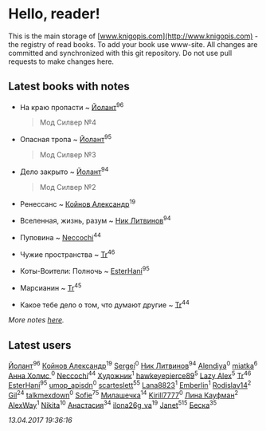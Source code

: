 # Hello, reader!
This is the main storage of [www.knigopis.com](http://www.knigopis.com) - the registry of read books.
To add your book use www-site. All changes are committed and synchronized with this git repository.
Do not use pull requests to make changes here.


## Latest books with notes
* На краю пропасти ~ [Йолант](users/104/104690883692185089260-google)<sup>96</sup>
    > Мод Силвер №4

* Опасная тропа ~ [Йолант](users/104/104690883692185089260-google)<sup>95</sup>
    > Мод Силвер №3

* Дело закрыто ~ [Йолант](users/104/104690883692185089260-google)<sup>94</sup>
    > Мод Силвер №2

* Ренессанс ~ [Койнов Александр](users/414/414040473-vkontakte)<sup>19</sup>

* Вселенная, жизнь, разум ~ [Ник Литвинов](users/241/241974816-vkontakte)<sup>94</sup>

* Пуповина ~ [Neccochi](users/126/12601720503917094896-mailru)<sup>44</sup>

* Чужие пространства ~ [Tr](users/122/12282474-vkontakte)<sup>46</sup>

* Коты-Воители: Полночь ~ [EsterHani](users/305/30558181-vkontakte)<sup>95</sup>

* Марсианин ~ [Tr](users/122/12282474-vkontakte)<sup>45</sup>

* Какое тебе дело о том, что думают другие ~ [Tr](users/122/12282474-vkontakte)<sup>44</sup>


_More notes [here](latest_books_with_notes.md)._


## Latest users
[Йолант](users/104/104690883692185089260-google)<sup>96</sup> 
[Койнов Александр](users/414/414040473-vkontakte)<sup>19</sup> 
[Sergei](users/115/115838243207229578974-google)<sup>0</sup> 
[Ник Литвинов](users/241/241974816-vkontakte)<sup>94</sup> 
[Alendiya](users/203/20364039-vkontakte)<sup>0</sup> 
[miatka](users/351/35140437-vkontakte)<sup>6</sup> 
[Анна Холмс ](users/114/114387294992022174503-google)<sup>0</sup> 
[Neccochi](users/126/12601720503917094896-mailru)<sup>44</sup> 
[Художник](users/100/100004984741055-facebook)<sup>1</sup> 
[hawkeyepierce89](users/317/317314037-vkontakte)<sup>5</sup> 
[Lazy Alex](users/113/113945124059684992236-google)<sup>5</sup> 
[Tr](users/122/12282474-vkontakte)<sup>46</sup> 
[EsterHani](users/305/30558181-vkontakte)<sup>95</sup> 
[umop_apisdn](users/164/16458319-vkontakte)<sup>0</sup> 
[scarteslett](users/201/201967417-vkontakte)<sup>55</sup> 
[Lana8823](users/113/113826235431340935361-google)<sup>1</sup> 
[Emberlin](users/581/581971778624196-facebook)<sup>1</sup> 
[Rodislav14](users/663/66370451-twitter)<sup>2</sup> 
[Gil](users/101/101934994962487087520-google)<sup>24</sup> 
[talkmexdown](users/110/1103426989-twitter)<sup>0</sup> 
[Sofie](users/485/48568611-vkontakte)<sup>75</sup> 
[Милашечка](users/200/200601396-vkontakte)<sup>14</sup> 
[Kirill7777](users/104/104871900858705020296-google)<sup>0</sup> 
[Лина Кауфман](users/143/143278479-vkontakte)<sup>2</sup> 
[AlexWay](users/101/10155308984397048-facebook)<sup>1</sup> 
[Nikita](users/100/100684315-vkontakte)<sup>10</sup> 
[Анастасия](users/403/403474839-vkontakte)<sup>34</sup> 
[ilona26g_va](users/395/395967588-vkontakte)<sup>19</sup> 
[Janet](users/205/20565064-vkontakte)<sup>515</sup> 
[Беска](users/157/1577468-vkontakte)<sup>35</sup> 


_13.04.2017 19:36:16_
